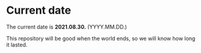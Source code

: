 # Current date

The current date is **2021.08.30.** (YYYY.MM.DD.)

This repository will be good when the world ends, so we will know how long it lasted.